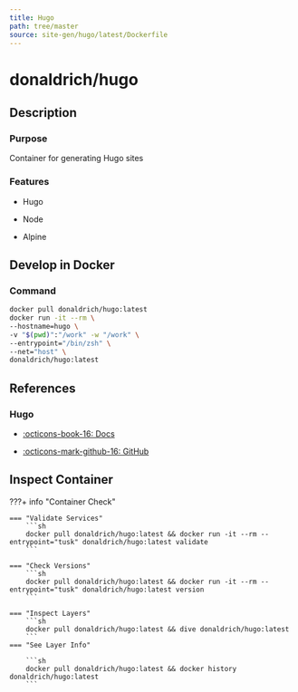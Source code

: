 ```yaml
---
title: Hugo
path: tree/master
source: site-gen/hugo/latest/Dockerfile
---
```


# donaldrich/hugo

## Description

### Purpose

Container for generating Hugo sites

### Features

- Hugo

- Node

- Alpine

## Develop in Docker

### Command

```sh
docker pull donaldrich/hugo:latest
docker run -it --rm \
--hostname=hugo \
-v "$(pwd)":"/work" -w "/work" \
--entrypoint="/bin/zsh" \
--net="host" \
donaldrich/hugo:latest
```

## References

### Hugo

- [:octicons-book-16: Docs](https://gohugo.io)

- [:octicons-mark-github-16: GitHub](https://github.com/gohugoio/hugo)

## Inspect Container

???+ info "Container Check"

    === "Validate Services"
        ```sh
        docker pull donaldrich/hugo:latest && docker run -it --rm --entrypoint="tusk" donaldrich/hugo:latest validate
        ```

    === "Check Versions"
        ```sh
        docker pull donaldrich/hugo:latest && docker run -it --rm --entrypoint="tusk" donaldrich/hugo:latest version
        ```

    === "Inspect Layers"
        ```sh
        docker pull donaldrich/hugo:latest && dive donaldrich/hugo:latest
        ```
    === "See Layer Info"

        ```sh
        docker pull donaldrich/hugo:latest && docker history donaldrich/hugo:latest
        ```
